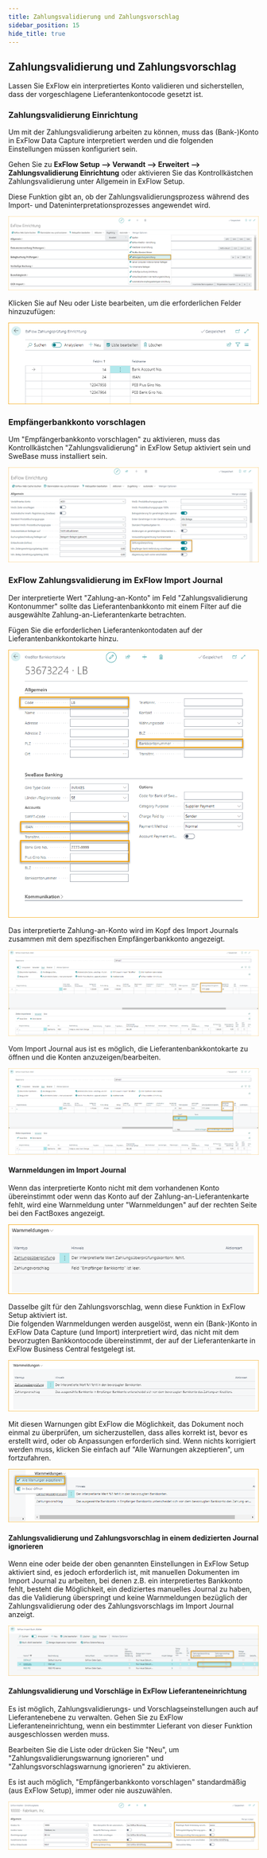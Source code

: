 ```yaml
---
title: Zahlungsvalidierung und Zahlungsvorschlag
sidebar_position: 15
hide_title: true
---
```

## Zahlungsvalidierung und Zahlungsvorschlag

Lassen Sie ExFlow ein interpretiertes Konto validieren und sicherstellen, dass der vorgeschlagene Lieferantenkontocode gesetzt ist.

### Zahlungsvalidierung Einrichtung

Um mit der Zahlungsvalidierung arbeiten zu können, muss das (Bank-)Konto in ExFlow Data Capture interpretiert werden und die folgenden Einstellungen müssen konfiguriert sein.

Gehen Sie zu **ExFlow Setup --> Verwandt --> Erweitert --> Zahlungsvalidierung Einrichtung** oder aktivieren Sie das Kontrollkästchen Zahlungsvalidierung unter Allgemein in ExFlow Setup.

Diese Funktion gibt an, ob der Zahlungsvalidierungsprozess während des Import- und Dateninterpretationsprozesses angewendet wird.

![ExFlow Setup - Zahlungsvalidierung Einrichtung](../../images/exflow-setup-general-002-payment-validation-setup.png)

Klicken Sie auf Neu oder Liste bearbeiten, um die erforderlichen Felder hinzuzufügen:

![ExFlow Zahlungsvalidierung Einrichtung](../../images/payment-validation-setup-001.png)

### Empfängerbankkonto vorschlagen

Um "Empfängerbankkonto vorschlagen" zu aktivieren, muss das Kontrollkästchen "Zahlungsvalidierung" in ExFlow Setup aktiviert sein und SweBase muss installiert sein.

![ExFlow Setup - Zahlungsvalidierung und Empfängerbankkonto vorschlagen](../../images/exflow-setup-general-003.png)

### ExFlow Zahlungsvalidierung im ExFlow Import Journal

Der interpretierte Wert "Zahlung-an-Konto" im Feld "Zahlungsvalidierung Kontonummer" sollte das Lieferantenbankkonto mit einem Filter auf die ausgewählte Zahlung-an-Lieferantenkarte betrachten.

Fügen Sie die erforderlichen Lieferantenkontodaten auf der Lieferantenbankkontokarte hinzu.

![Lieferantenbankkontokarte](../../images/vendor-bank-account-001.png)

Das interpretierte Zahlung-an-Konto wird im Kopf des Import Journals zusammen mit dem spezifischen Empfängerbankkonto angezeigt.

![ExFlow Import Journal - Zahlungsvalidierung Kontonummer](../../images/import-journal-024.png)

Vom Import Journal aus ist es möglich, die Lieferantenbankkontokarte zu öffnen und die Konten anzuzeigen/bearbeiten.

![ExFlow Import Journal - Empfängerbankkonto](../../images/import-journal-025.png)

#### Warnmeldungen im Import Journal

Wenn das interpretierte Konto nicht mit dem vorhandenen Konto übereinstimmt oder wenn das Konto auf der Zahlung-an-Lieferantenkarte fehlt, wird eine Warnmeldung unter "Warnmeldungen" auf der rechten Seite bei den FactBoxes angezeigt.

![ExFlow Import Journal - Warnmeldungen für Zahlungsvalidierung und Zahlungsvorschlag](../../images/warning-messages-002.png)

Dasselbe gilt für den Zahlungsvorschlag, wenn diese Funktion in ExFlow Setup aktiviert ist. <br/>
Die folgenden Warnmeldungen werden ausgelöst, wenn ein (Bank-)Konto in ExFlow Data Capture (und Import) interpretiert wird, das nicht mit dem bevorzugten Bankkontocode übereinstimmt, der auf der Lieferantenkarte in ExFlow Business Central festgelegt ist.

![ExFlow Import Journal - Empfängerbankkonto](../../images/payment-suggestion-001.png)

Mit diesen Warnungen gibt ExFlow die Möglichkeit, das Dokument noch einmal zu überprüfen, um sicherzustellen, dass alles korrekt ist, bevor es erstellt wird, oder ob Anpassungen erforderlich sind. Wenn nichts korrigiert werden muss, klicken Sie einfach auf "Alle Warnungen akzeptieren", um fortzufahren.

![ExFlow Import Journal - Empfängerbankkonto](../../images/payment-suggestion-002.png)

#### Zahlungsvalidierung und Zahlungsvorschlag in einem dedizierten Journal ignorieren

Wenn eine oder beide der oben genannten Einstellungen in ExFlow Setup aktiviert sind, es jedoch erforderlich ist, mit manuellen Dokumenten im Import Journal zu arbeiten, bei denen z.B. ein interpretiertes Bankkonto fehlt, besteht die Möglichkeit, ein dediziertes manuelles Journal zu haben, das die Validierung überspringt und keine Warnmeldungen bezüglich der Zahlungsvalidierung oder des Zahlungsvorschlags im Import Journal anzeigt.

![ExFlow Import Journals - Zahlungsvalidierung und Zahlungsvorschlag ignorieren](../../images/import-journals-007.png)

#### Zahlungsvalidierung und Vorschläge in ExFlow Lieferanteneinrichtung

Es ist möglich, Zahlungsvalidierungs- und Vorschlagseinstellungen auch auf Lieferantenebene zu verwalten. Gehen Sie zu ExFlow Lieferanteneinrichtung, wenn ein bestimmter Lieferant von dieser Funktion ausgeschlossen werden muss.

Bearbeiten Sie die Liste oder drücken Sie "Neu", um "Zahlungsvalidierungswarnung ignorieren" und "Zahlungsvorschlagswarnung ignorieren" zu aktivieren.

Es ist auch möglich, "Empfängerbankkonto vorschlagen" standardmäßig (aus ExFlow Setup), immer oder nie auszuwählen.

![ExFlow Lieferanteneinrichtungskarte](../../images/Vendor-setup-card-003.png)
